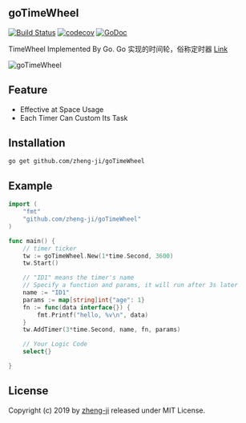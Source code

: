 ## goTimeWheel

[![Build Status](https://travis-ci.org/zheng-ji/goTimeWheel.svg)](https://travis-ci.org/zheng-ji/goTimeWheel)
[![codecov](https://codecov.io/gh/zheng-ji/goTimeWheel/branch/master/graph/badge.svg)](https://codecov.io/gh/zheng-ji/goTimeWheel)
[![GoDoc](https://godoc.org/github.com/zheng-ji/goTimeWheele?status.svg)](https://godoc.org/github.com/zheng-ji/goTimeWheel)

TimeWheel Implemented By Go.
Go 实现的时间轮，俗称定时器 [Link](http://zheng-ji.info/2019/10/11/2019-10-11-timewheel/)

![goTimeWheel](https://github.com/zheng-ji/goTimeWheel/blob/master/goTimeWheel.png)

Feature
--------

* Effective at Space Usage
* Each Timer Can Custom Its Task


Installation
-------------

```
go get github.com/zheng-ji/goTimeWheel
```

Example
-------

```go
import (
    "fmt"
    "github.com/zheng-ji/goTimeWheel"
)

func main() {
    // timer ticker
    tw := goTimeWheel.New(1*time.Second, 3600)
    tw.Start()

    // "ID1" means the timer's name
    // Specify a function and params, it will run after 3s later
    name := "ID1"
    params := map[string]int{"age": 1}
    fn := func(data interface{}) {
        fmt.Printf("hello, %v\n", data)
    }
    tw.AddTimer(3*time.Second, name, fn, params)

    // Your Logic Code
    select{}

}
```

License
-------

Copyright (c) 2019 by [zheng-ji](http://zheng-ji.info) released under MIT License.

